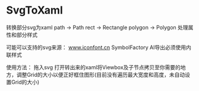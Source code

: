 # SvgToXaml
转换部分svg为xaml
path → Path
rect → Rectangle
polygon → Polygon
处理属性和部分样式

可能可以支持的svg来源：
www.iconfont.cn
SymbolFactory
AI导出必须使用内联样式

使用方法：
拖入svg
打开转出来的xaml将Viewbox及子节点拷贝至你需要的地方，调整Grid的大小以便正好框住图形(目前没有遍历最大宽度和高度，未自动设置Grid的大小)
